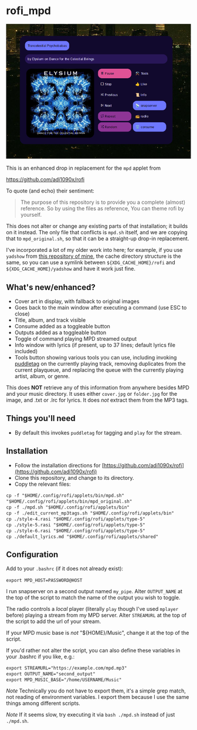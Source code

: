 # rofi_mpd

![rofi_mpd](https://github.com/uriel1998/rofi_mpd/raw/master/rofi_mpd.png)

This is an enhanced drop in replacement for the `mpd` applet from 

https://github.com/adi1090x/rofi

To quote (and echo) their sentiment:

> The purpose of this repository is to provide you a complete (almost) reference. So by using the files as reference, You can theme rofi by yourself.

This does not alter or change any existing parts of that installation; it builds on it instead. The only file that conflicts is `mpd.sh` itself, and we are copying that to `mpd_original.sh`, so that it can be a straight-up drop-in replacement.

I've incorporated a lot of my older work into here; for example, if you use `yadshow` from [this repository of mine](https://github.com/uriel1998/yolo-mpd), the cache directory structure is the same, so you can use a symlink between `${XDG_CACHE_HOME}/rofi` and `${XDG_CACHE_HOME}/yadshow` and have it work just fine.

## What's new/enhanced?

* Cover art in display, with fallback to original images
* Goes back to the main window after executing a command (use ESC to close)
* Title, album, and track visible
* Consume added as a toggleable button
* Outputs added as a toggleable button
* Toggle of command playing MPD streamed output
* Info window with lyrics (if present, up to 37 lines; default lyrics file included)
* Tools button showing various tools you can use, including invoking [puddletag](https://docs.puddletag.net/)
on the currently playing track, removing duplicates from the current playqueue, 
and replacing the queue with the currently playing artist, album, or genre.

This does **NOT** retrieve any of this information from anywhere besides MPD and your 
music directory. It uses either `cover.jpg` or `folder.jpg` for the image, and .txt or .lrc 
for lyrics. It does *not* extract them from the MP3 tags.

## Things you'll need

* By default this invokes `puddletag` for tagging and `play` for the stream.

## Installation

* Follow the installation directions for [https://github.com/adi1090x/rofi](https://github.com/adi1090x/rofi)
* Clone this repository, and change to its directory.
* Copy the relevant files:

```
cp -f "$HOME/.config/rofi/applets/bin/mpd.sh" "$HOME/.config/rofi/applets/bin/mpd_original.sh"
cp -f ./mpd.sh "$HOME/.config/rofi/applets/bin"
cp -f ./edit_current_mp3tags.sh "$HOME/.config/rofi/applets/bin"
cp ./style-4.rasi "$HOME/.config/rofi/applets/type-5"
cp ./style-5.rasi "$HOME/.config/rofi/applets/type-5"
cp ./style-6.rasi "$HOME/.config/rofi/applets/type-5"
cp ./default_lyrics.md "$HOME/.config/rofi/applets/shared"
```

## Configuration

Add to your `.bashrc` (if it does not already exist):

`export MPD_HOST=PASSWORD@HOST`

I run snapserver on a second output named `my_pipe`.  Alter `OUTPUT_NAME` at the 
top of the script to match the name of the output you wish to toggle.

The radio controls a *local* player (literally `play` though I've used `mplayer` 
before) playing a stream from my MPD server.  Alter `STREAMURL` at the top of the 
script to add the url of your stream.

If your MPD music base is *not* "${HOME}/Music", change it at the top of the script.

If you'd rather not alter the script, you can also define these variables in your .bashrc if you like, e.g.:


```
export STREAMURL="https://example.com/mpd.mp3"
export OUTPUT_NAME="second_output" 
export MPD_MUSIC_BASE="/home/USERNAME/Music"
```

*Note* Technically you do not have to export them, it's a simple grep match, not 
reading of environment variables. I export them because I use the same things among 
different scripts.

*Note* If it seems slow, try executing it via `bash ./mpd.sh` instead of just `./mpd.sh`.
